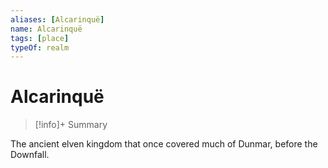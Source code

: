 ```yaml
---
aliases: [Alcarinquë]
name: Alcarinquë
tags: [place]
typeOf: realm
---
```

# Alcarinquë
>[!info]+ Summary

The ancient elven kingdom that once covered much of Dunmar, before the Downfall.